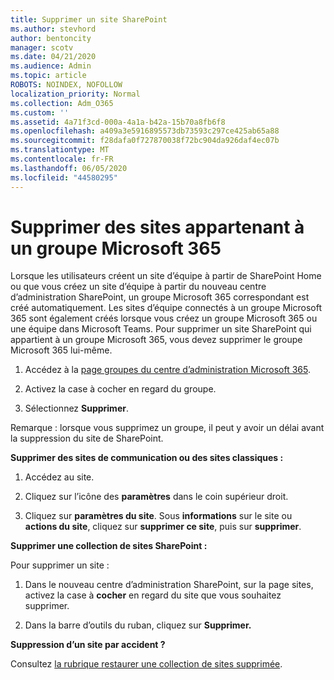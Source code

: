 ```yaml
---
title: Supprimer un site SharePoint
ms.author: stevhord
author: bentoncity
manager: scotv
ms.date: 04/21/2020
ms.audience: Admin
ms.topic: article
ROBOTS: NOINDEX, NOFOLLOW
localization_priority: Normal
ms.collection: Adm_O365
ms.custom: ''
ms.assetid: 4a71f3cd-000a-4a1a-b42a-15b70a8fb6f8
ms.openlocfilehash: a409a3e5916895573db73593c297ce425ab65a88
ms.sourcegitcommit: f28dafa0f727870038f72bc904da926daf4ec07b
ms.translationtype: MT
ms.contentlocale: fr-FR
ms.lasthandoff: 06/05/2020
ms.locfileid: "44580295"
---
```

# <a name="delete-sites-that-belong-to-a-microsoft-365-group"></a>Supprimer des sites appartenant à un groupe Microsoft 365

Lorsque les utilisateurs créent un site d’équipe à partir de SharePoint Home ou que vous créez un site d’équipe à partir du nouveau centre d’administration SharePoint, un groupe Microsoft 365 correspondant est créé automatiquement. Les sites d’équipe connectés à un groupe Microsoft 365 sont également créés lorsque vous créez un groupe Microsoft 365 ou une équipe dans Microsoft Teams. Pour supprimer un site SharePoint qui appartient à un groupe Microsoft 365, vous devez supprimer le groupe Microsoft 365 lui-même. 
  
1. Accédez à la [page groupes du centre d’administration Microsoft 365](https://portal.office.com/adminportal/home#/groups).
    
2. Activez la case à cocher en regard du groupe.
    
3. Sélectionnez **Supprimer**.
    
Remarque : lorsque vous supprimez un groupe, il peut y avoir un délai avant la suppression du site de SharePoint.
  
**Supprimer des sites de communication ou des sites classiques :**

1. Accédez au site.
  
2. Cliquez sur l’icône des **paramètres** dans le coin supérieur droit. 
  
3. Cliquez sur **paramètres du site**. Sous **informations** sur le site ou **actions du site**, cliquez sur **supprimer ce site**, puis sur **supprimer**.
  
**Supprimer une collection de sites SharePoint :**

Pour supprimer un site :
  
1. Dans le nouveau centre d’administration SharePoint, sur la page sites, activez la case à **cocher** en regard du site que vous souhaitez supprimer. 
    
2. Dans la barre d’outils du ruban, cliquez sur **Supprimer.**
    
**Suppression d’un site par accident ?**

Consultez [la rubrique restaurer une collection de sites supprimée](https://go.microsoft.com/fwlink/?linkid=867660).
  

